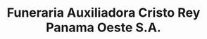 ---
title: "Funeraria Auxiliadora Cristo Rey Panama Oeste S.A."
url: /la-chorrera/funeraria-auxiliadora-cristo-rey-panama-oeste-s-a/
shop: directores de funerarias
---